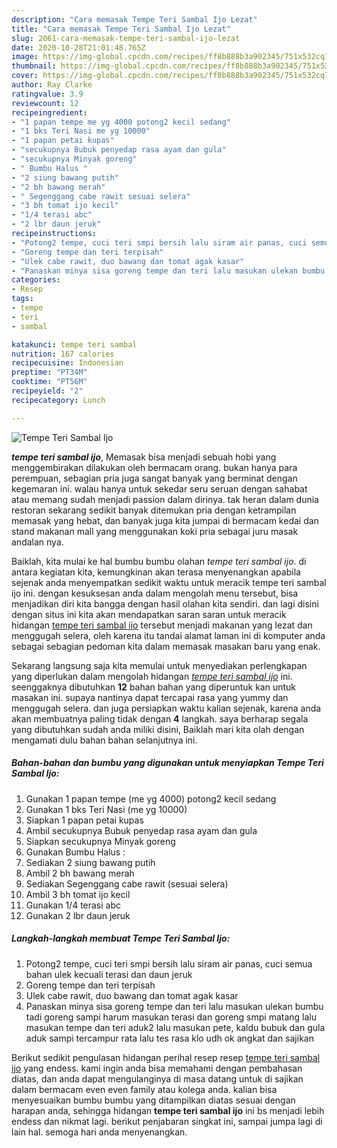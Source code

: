 ```yaml
---
description: "Cara memasak Tempe Teri Sambal Ijo Lezat"
title: "Cara memasak Tempe Teri Sambal Ijo Lezat"
slug: 2061-cara-memasak-tempe-teri-sambal-ijo-lezat
date: 2020-10-28T21:01:48.765Z
image: https://img-global.cpcdn.com/recipes/ff8b888b3a902345/751x532cq70/tempe-teri-sambal-ijo-foto-resep-utama.jpg
thumbnail: https://img-global.cpcdn.com/recipes/ff8b888b3a902345/751x532cq70/tempe-teri-sambal-ijo-foto-resep-utama.jpg
cover: https://img-global.cpcdn.com/recipes/ff8b888b3a902345/751x532cq70/tempe-teri-sambal-ijo-foto-resep-utama.jpg
author: Ray Clarke
ratingvalue: 3.9
reviewcount: 12
recipeingredient:
- "1 papan tempe me yg 4000 potong2 kecil sedang"
- "1 bks Teri Nasi me yg 10000"
- "1 papan petai kupas"
- "secukupnya Bubuk penyedap rasa ayam dan gula"
- "secukupnya Minyak goreng"
- " Bumbu Halus "
- "2 siung bawang putih"
- "2 bh bawang merah"
- " Segenggang cabe rawit sesuai selera"
- "3 bh tomat ijo kecil"
- "1/4 terasi abc"
- "2 lbr daun jeruk"
recipeinstructions:
- "Potong2 tempe, cuci teri smpi bersih lalu siram air panas, cuci semua bahan ulek kecuali terasi dan daun jeruk"
- "Goreng tempe dan teri terpisah"
- "Ulek cabe rawit, duo bawang dan tomat agak kasar"
- "Panaskan minya sisa goreng tempe dan teri lalu masukan ulekan bumbu tadi goreng sampi harum masukan terasi dan goreng smpi matang lalu masukan tempe dan teri aduk2 lalu masukan pete, kaldu bubuk dan gula aduk sampi tercampur rata lalu tes rasa klo udh ok angkat dan sajikan"
categories:
- Resep
tags:
- tempe
- teri
- sambal

katakunci: tempe teri sambal 
nutrition: 167 calories
recipecuisine: Indonesian
preptime: "PT34M"
cooktime: "PT56M"
recipeyield: "2"
recipecategory: Lunch

---
```



![Tempe Teri Sambal Ijo](https://img-global.cpcdn.com/recipes/ff8b888b3a902345/751x532cq70/tempe-teri-sambal-ijo-foto-resep-utama.jpg)

<b><i>tempe teri sambal ijo</i></b>, Memasak bisa menjadi sebuah hobi yang menggembirakan dilakukan oleh bermacam orang. bukan hanya para perempuan, sebagian pria juga sangat banyak yang berminat dengan kegemaran ini. walau hanya untuk sekedar seru seruan dengan sahabat atau memang sudah menjadi passion dalam dirinya. tak heran dalam dunia restoran sekarang sedikit banyak ditemukan pria dengan ketrampilan memasak yang hebat, dan banyak juga kita jumpai di bermacam kedai dan stand makanan mall yang menggunakan koki pria sebagai juru masak andalan nya.



Baiklah, kita mulai ke hal bumbu bumbu olahan <i>tempe teri sambal ijo</i>. di antara kegiatan kita, kemungkinan akan terasa menyenangkan apabila sejenak anda menyempatkan sedikit waktu untuk meracik tempe teri sambal ijo ini. dengan kesuksesan anda dalam mengolah menu tersebut, bisa menjadikan diri kita bangga dengan hasil olahan kita sendiri. dan lagi disini dengan situs ini kita akan mendapatkan saran saran untuk meracik hidangan <u>tempe teri sambal ijo</u> tersebut menjadi makanan yang lezat dan menggugah selera, oleh karena itu tandai alamat laman ini di komputer anda sebagai sebagian pedoman kita dalam memasak masakan baru yang enak.


Sekarang langsung saja kita memulai untuk menyediakan perlengkapan yang diperlukan dalam mengolah hidangan <u><i>tempe teri sambal ijo</i></u> ini. seenggaknya dibutuhkan <b>12</b> bahan bahan yang diperuntuk kan untuk masakan ini. supaya nantinya dapat tercapai rasa yang yummy dan menggugah selera. dan juga persiapkan waktu kalian sejenak, karena anda akan membuatnya paling tidak dengan <b>4</b> langkah. saya berharap segala yang dibutuhkan sudah anda miliki disini, Baiklah mari kita olah dengan mengamati dulu bahan bahan selanjutnya ini.

<!--inarticleads1-->

##### Bahan-bahan dan bumbu yang digunakan untuk menyiapkan Tempe Teri Sambal Ijo:

1. Gunakan 1 papan tempe (me yg 4000) potong2 kecil sedang
1. Gunakan 1 bks Teri Nasi (me yg 10000)
1. Siapkan 1 papan petai kupas
1. Ambil secukupnya Bubuk penyedap rasa ayam dan gula
1. Siapkan secukupnya Minyak goreng
1. Gunakan  Bumbu Halus :
1. Sediakan 2 siung bawang putih
1. Ambil 2 bh bawang merah
1. Sediakan  Segenggang cabe rawit (sesuai selera)
1. Ambil 3 bh tomat ijo kecil
1. Gunakan 1/4 terasi abc
1. Gunakan 2 lbr daun jeruk




<!--inarticleads2-->

##### Langkah-langkah membuat Tempe Teri Sambal Ijo:

1. Potong2 tempe, cuci teri smpi bersih lalu siram air panas, cuci semua bahan ulek kecuali terasi dan daun jeruk
1. Goreng tempe dan teri terpisah
1. Ulek cabe rawit, duo bawang dan tomat agak kasar
1. Panaskan minya sisa goreng tempe dan teri lalu masukan ulekan bumbu tadi goreng sampi harum masukan terasi dan goreng smpi matang lalu masukan tempe dan teri aduk2 lalu masukan pete, kaldu bubuk dan gula aduk sampi tercampur rata lalu tes rasa klo udh ok angkat dan sajikan




Berikut sedikit pengulasan hidangan perihal resep resep <u>tempe teri sambal ijo</u> yang endess. kami ingin anda bisa memahami dengan pembahasan diatas, dan anda dapat mengulanginya di masa datang untuk di sajikan dalam bermacam even even family atau kolega anda. kalian bisa menyesuaikan bumbu bumbu yang ditampilkan diatas sesuai dengan harapan anda, sehingga hidangan <b>tempe teri sambal ijo</b> ini bs menjadi lebih endess dan nikmat lagi. berikut penjabaran singkat ini, sampai jumpa lagi di lain hal. semoga hari anda menyenangkan.
